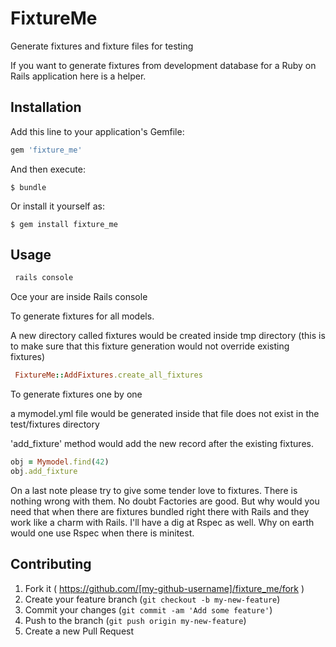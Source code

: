 # FixtureMe

Generate fixtures and fixture files for testing


If you want to generate fixtures from development database for a Ruby on Rails application here is a helper.

## Installation

Add this line to your application's Gemfile:

```ruby
gem 'fixture_me'
```

And then execute:

    $ bundle

Or install it yourself as:

    $ gem install fixture_me

## Usage


```ruby
 rails console
```

Oce your are inside Rails console

To generate fixtures for all models.

A new directory called fixtures would be created inside tmp directory (this is to make sure that this fixture generation would not override existing fixtures)

```ruby
 FixtureMe::AddFixtures.create_all_fixtures
```



To generate fixtures one by one

a mymodel.yml file would be generated  inside that file does not exist in the test/fixtures directory

'add_fixture' method would add the new record after the existing fixtures.

```ruby
obj = Mymodel.find(42)
obj.add_fixture
```


On a last note please try to give some tender love to fixtures. There is nothing wrong with them. No doubt Factories are good. But why would you need that when there are fixtures bundled right there with Rails and they work like a charm with Rails.  I'll have a dig at Rspec as well. Why on earth would one use Rspec when there is minitest.


## Contributing

1. Fork it ( https://github.com/[my-github-username]/fixture_me/fork )
2. Create your feature branch (`git checkout -b my-new-feature`)
3. Commit your changes (`git commit -am 'Add some feature'`)
4. Push to the branch (`git push origin my-new-feature`)
5. Create a new Pull Request
